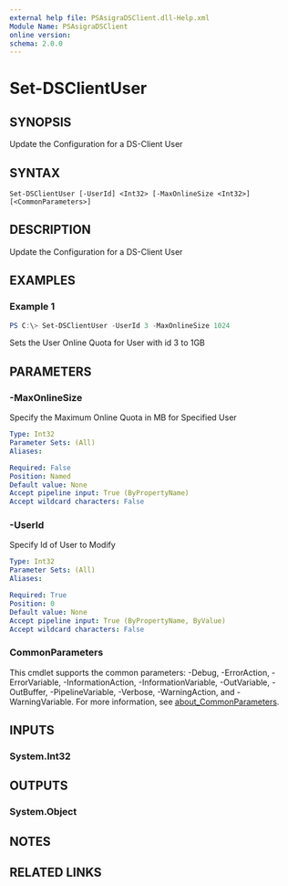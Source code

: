 ```yaml
---
external help file: PSAsigraDSClient.dll-Help.xml
Module Name: PSAsigraDSClient
online version:
schema: 2.0.0
---
```


# Set-DSClientUser

## SYNOPSIS
Update the Configuration for a DS-Client User

## SYNTAX

```
Set-DSClientUser [-UserId] <Int32> [-MaxOnlineSize <Int32>] [<CommonParameters>]
```

## DESCRIPTION
Update the Configuration for a DS-Client User

## EXAMPLES

### Example 1
```powershell
PS C:\> Set-DSClientUser -UserId 3 -MaxOnlineSize 1024
```

Sets the User Online Quota for User with id 3 to 1GB

## PARAMETERS

### -MaxOnlineSize
Specify the Maximum Online Quota in MB for Specified User

```yaml
Type: Int32
Parameter Sets: (All)
Aliases:

Required: False
Position: Named
Default value: None
Accept pipeline input: True (ByPropertyName)
Accept wildcard characters: False
```

### -UserId
Specify Id of User to Modify

```yaml
Type: Int32
Parameter Sets: (All)
Aliases:

Required: True
Position: 0
Default value: None
Accept pipeline input: True (ByPropertyName, ByValue)
Accept wildcard characters: False
```

### CommonParameters
This cmdlet supports the common parameters: -Debug, -ErrorAction, -ErrorVariable, -InformationAction, -InformationVariable, -OutVariable, -OutBuffer, -PipelineVariable, -Verbose, -WarningAction, and -WarningVariable. For more information, see [about_CommonParameters](http://go.microsoft.com/fwlink/?LinkID=113216).

## INPUTS

### System.Int32

## OUTPUTS

### System.Object
## NOTES

## RELATED LINKS

